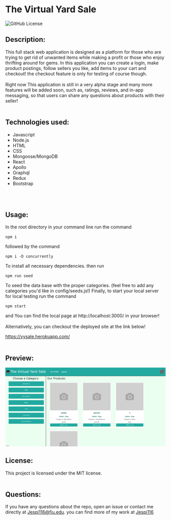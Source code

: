 # The Virtual Yard Sale

![GitHub License](https://img.shields.io/badge/license-MIT-blue.svg)


## Description:<br>
This full stack web application is designed as a platform for those who are trying to get rid of unwanted items while making a profit or those who enjoy thrifting around for gems. In this application you can create a login, make product postings, follow sellers you like, add items to your cart and checkout! the checkout feature is only for testing of course though.<br><br>
Right now This application is still in a very alpha stage and many more features will be added soon, such as, ratings, reviews, and in-app messaging, so that users can share any questions about products with their seller!<br><br>


## Technologies used:

* Javascript
* Node.js
* HTML
* CSS
* Mongoose/MongoDB
* React
* Apollo
* Graphql
* Redux
* Bootstrap 

<br><br>

## Usage:

In the root directory in your command line run the command
```
npm i
```
followed by the command
```
npm i -D concurrently
```

To install all necessary dependencies. then run
```
npm run seed
```
 To seed the data base with the proper categories. (feel free to add any categories you'd like in config/seeds.js!) Finally, to start your local server for local testing run the command
 ```
 npm start
 ```
 and You can find the local page at http://localhost:3000/ in your browser!
 <br><br>
Alternatively, you can checkout the deployed site at the link below!

https://vysale.herokuapp.com/
<br><br>

## Preview:

![](./vys.png)

## License:

This project is licensed under the MIT license.
<br><br>

## Questions:

If you have any questions about the repo, open an issue or contact me directly at Jespi116@fiu.edu. you can find more of my work at [Jespi116](https://github.com/Jespi116)
